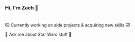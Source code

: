 ### Hi, I'm Zach 👋

#

 :cat: Currently working on side projects & acquiring new skills :cat:


 🌌 Ask me about Star Wars stuff 🌌
